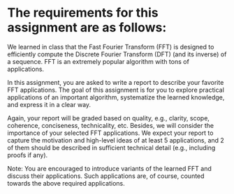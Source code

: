 # The requirements for this assignment are as follows:
We learned in class that the Fast Fourier Transform (FFT) is designed to efficiently compute the Discrete Fourier Transform (DFT) (and its inverse) of a sequence. FFT is an extremely popular algorithm with tons of applications.

In this assignment, you are asked to write a report to describe your favorite FFT applications. The goal of this assignment is for you to explore practical applications of an important algorithm, systematize the learned knowledge, and express it in a clear way.

Again, your report will be graded based on quality, e.g., clarity, scope, coherence, conciseness, technicality, etc. Besides, we will consider the importance of your selected FFT applications. We expect your report to capture the motivation and high-level ideas of at least 5 applications, and 2 of them should be described in sufficient technical detail (e.g., including proofs if any).

Note: You are encouraged to introduce variants of the learned FFT and discuss their applications. Such applications are, of course, counted towards the above required applications.